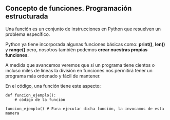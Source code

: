## Concepto de funciones. Programación estructurada

Una función es un conjunto de instrucciones en Python que resuelven un problema específico.

Python ya tiene incorporada algunas funciones básicas como: **print()**, **len()** y **range()** pero, nosotros también podemos **crear nuestras propias funciones**.

A medida que avancemos veremos que si un programa tiene cientos o incluso miles de líneas la división en funciones nos permitirá tener un programa más ordenado y fácil de mantener.

En el código, una función tiene este aspecto:

```
def funcion_ejemplo():
    # código de la función

funcion_ejemplo() # Para ejecutar dicha función, la invocamos de esta manera
```
